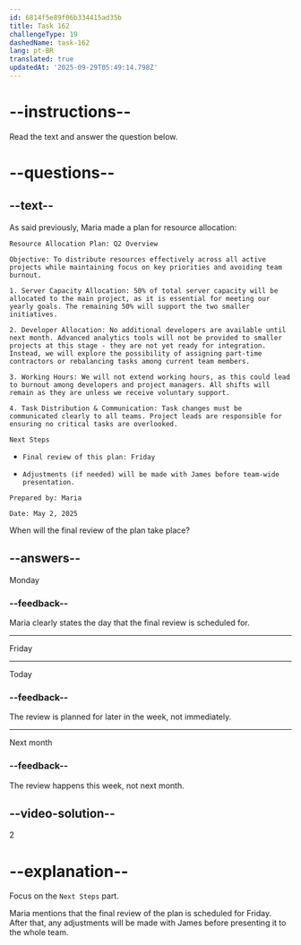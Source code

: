 ```yaml
---
id: 6814f5e89f06b334415ad35b
title: Task 162
challengeType: 19
dashedName: task-162
lang: pt-BR
translated: true
updatedAt: '2025-09-29T05:49:14.798Z'
---
```


<!-- READING -->

# --instructions--

Read the text and answer the question below.

# --questions--

## --text--

As said previously, Maria made a plan for resource allocation:

`Resource Allocation Plan: Q2 Overview`

`Objective: To distribute resources effectively across all active projects while maintaining focus on key priorities and avoiding team burnout.`

`1. Server Capacity Allocation: 50% of total server capacity will be allocated to the main project, as it is essential for meeting our yearly goals. The remaining 50% will support the two smaller initiatives.`

`2. Developer Allocation: No additional developers are available until next month. Advanced analytics tools will not be provided to smaller projects at this stage - they are not yet ready for integration. Instead, we will explore the possibility of assigning part-time contractors or rebalancing tasks among current team members.`

`3. Working Hours: We will not extend working hours, as this could lead to burnout among developers and project managers. All shifts will remain as they are unless we receive voluntary support.`

`4. Task Distribution & Communication: Task changes must be communicated clearly to all teams. Project leads are responsible for ensuring no critical tasks are overlooked.`

`Next Steps`

- `Final review of this plan: Friday`

- `Adjustments (if needed) will be made with James before team-wide presentation.`

`Prepared by: Maria`

`Date: May 2, 2025`

When will the final review of the plan take place?

## --answers--

Monday

### --feedback--

Maria clearly states the day that the final review is scheduled for.

---

Friday

---

Today

### --feedback--

The review is planned for later in the week, not immediately.

---

Next month

### --feedback--

The review happens this week, not next month.

## --video-solution--

2

# --explanation--

Focus on the `Next Steps` part.

Maria mentions that the final review of the plan is scheduled for Friday. After that, any adjustments will be made with James before presenting it to the whole team.
